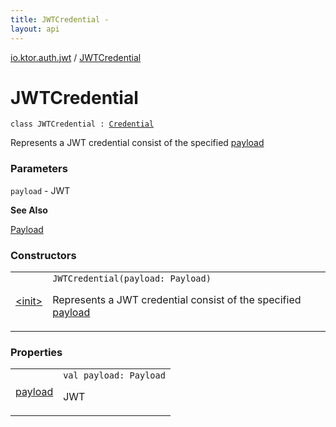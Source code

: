```yaml
---
title: JWTCredential - 
layout: api
---
```


<div class='api-docs-breadcrumbs'><a href="../index.html">io.ktor.auth.jwt</a> / <a href="./index.html">JWTCredential</a></div>

# JWTCredential

<div class="signature"><code><span class="keyword">class </span><span class="identifier">JWTCredential</span>&nbsp;<span class="symbol">:</span>&nbsp;<a href="../../io.ktor.auth/-credential.html"><span class="identifier">Credential</span></a></code></div>

Represents a JWT credential consist of the specified <a href="payload.html">payload</a>

### Parameters

<code>payload</code> - JWT

**See Also**

<a href="#">Payload</a>

### Constructors

<table class="api-docs-table">
<tbody>
<tr>
<td markdown="1">

<a href="-init-.html">&lt;init&gt;</a>


</td>
<td markdown="1">
<div class="signature"><code><span class="identifier">JWTCredential</span><span class="symbol">(</span><span class="parameterName" id="io.ktor.auth.jwt.JWTCredential$<init>(com.auth0.jwt.interfaces.Payload)/payload">payload</span><span class="symbol">:</span>&nbsp;<span class="identifier">Payload</span><span class="symbol">)</span></code></div>

Represents a JWT credential consist of the specified <a href="-init-.html#io.ktor.auth.jwt.JWTCredential$<init>(com.auth0.jwt.interfaces.Payload)/payload">payload</a>


</td>
</tr>
</tbody>
</table>

### Properties

<table class="api-docs-table">
<tbody>
<tr>
<td markdown="1">

<a href="payload.html">payload</a>


</td>
<td markdown="1">
<div class="signature"><code><span class="keyword">val </span><span class="identifier">payload</span><span class="symbol">: </span><span class="identifier">Payload</span></code></div>

JWT


</td>
</tr>
</tbody>
</table>
